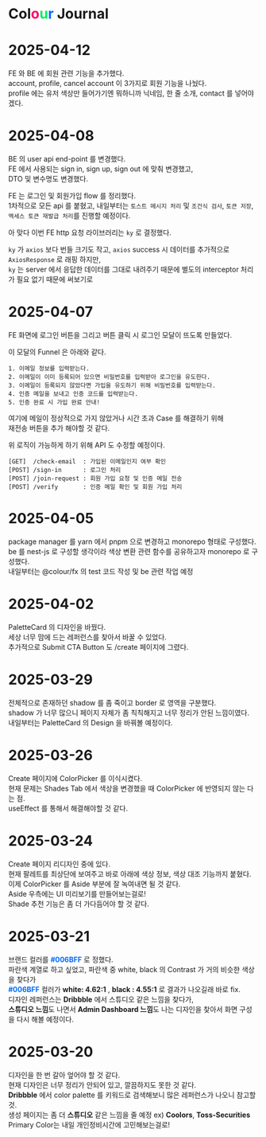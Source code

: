 # Col<span style="color:#FF006A">o</span><span style="color:#00F05F">u</span><span style="color:#006BFF">r</span> Journal

# 2025-04-12

FE 와 BE 에 회원 관련 기능을 추가했다.<br>
account, profile, cancel account 이 3가지로 회원 기능을 나눴다.<br>
profile 에는 유저 색상만 들어가기엔 뭐하니까 닉네임, 한 줄 소개, contact 를 넣어야겠다.

# 2025-04-08

BE 의 user api end-point 를 변경했다.<br>
FE 에서 사용되는 sign in, sign up, sign out 에 맞춰 변경했고,<br>
DTO 및 변수명도 변경했다.<br>

FE 는 로그인 및 회원가입 flow 를 정리했다.<br>
1차적으로 모든 api 를 붙혔고, 내일부터는 `토스트 메시지 처리` 및 `조건식 검사`, `토큰 저장`, `엑세스 토큰 재발급 처리`를 진행할 예정이다.<br>

아 맞다 이번 FE http 요청 라이브러리는 `ky` 로 결정했다.<br>

`ky` 가 `axios` 보다 번들 크기도 작고, `axios` success 시 데이터를 추가적으로 `AxiosResponse` 로 래핑 하지만,<br>
`ky` 는 server 에서 응답한 데이터를 그대로 내려주기 때문에 별도의 interceptor 처리가 필요 없기 때문에 써보기로

# 2025-04-07

FE 화면에 로그인 버튼을 그리고 버튼 클릭 시 로그인 모달이 뜨도록 만들었다.<br>

이 모달의 Funnel 은 아래와 같다.

```
1. 이메일 정보를 입력받는다.
2. 이메일이 이미 등록되어 있으면 비밀번호를 입력받아 로그인을 유도한다.
3. 이메일이 등록되지 않았다면 가입을 유도하기 위해 비밀번호를 입력받는다.
4. 인증 메일을 보내고 인증 코드를 입력받는다.
5. 인증 완료 시 가입 완료 안내!
```

여기에 메일이 정상적으로 가지 않았거나 시간 초과 Case 를 해결하기 위해<br>
재전송 버튼을 추가 해야할 것 같다.<br>

위 로직이 가능하게 하기 위해 API 도 수정할 예정이다.

```
[GET]  /check-email  : 가입된 이메일인지 여부 확인
[POST] /sign-in      : 로그인 처리
[POST] /join-request : 회원 가입 요청 및 인증 메일 전송
[POST] /verify       : 인증 메일 확인 및 회원 가입 처리
```

# 2025-04-05

package manager 를 yarn 에서 pnpm 으로 변경하고 monorepo 형태로 구성했다.<br>
be 를 nest-js 로 구성할 생각이라 색상 변환 관련 함수를 공유하고자 monorepo 로 구성했다.<br>
내일부터는 @colour/fx 의 test 코드 작성 및 be 관련 작업 예정

# 2025-04-02

PaletteCard 의 디자인을 바꿨다.<br>
세상 너무 맘에 드는 레퍼런스를 찾아서 바꿀 수 있었다.<br>
추가적으로 Submit CTA Button 도 /create 페이지에 그렸다.

# 2025-03-29

전체적으로 존재하던 shadow 를 좀 죽이고 border 로 영역을 구분했다.<br>
shadow 가 너무 많으니 페이지 자체가 좀 칙칙해지고 너무 정리가 안된 느낌이였다.<br>
내일부터는 PaletteCard 의 Design 을 바꿔볼 예정이다.

# 2025-03-26

Create 페이지에 ColorPicker 를 이식시켰다.<br>
현재 문제는 Shades Tab 에서 색상을 변경했을 때 ColorPicker 에 반영되지 않는 다는 점.<br>
useEffect 를 통해서 해결해야할 것 같다.

# 2025-03-24

Create 페이지 리디자인 중에 있다.<br>
현재 팔레트를 최상단에 보여주고 바로 아래에 색상 정보, 색상 대조 기능까지 붙혔다.<br>
이제 ColorPicker 를 Aside 부분에 잘 녹여내면 될 것 같다.<br>
Aside 우측에는 UI 미리보기를 만들어보는걸로!<br>
Shade 추천 기능은 좀 더 가다듬어야 할 것 같다.

# 2025-03-21

브랜드 컬러를 <b style="color:#006BFF">#006BFF</b> 로 정했다.<br>
파란색 계열로 하고 싶었고, 파란색 중 white, black 의 Contrast 가 거의 비슷한 색상을 찾다가<br>
<b style="color:#006BFF">#006BFF</b> 컬러가 <b>white: 4.62:1</b> , <b>black : 4.55:1</b> 로 결과가 나오길래 바로 fix.<br>
디자인 레퍼런스는 <b>Dribbble</b> 에서 스튜디오 같은 느낌을 찾다가,<br>
<b>스튜디오 느낌</b>도 나면서 <b>Admin Dashboard 느낌</b>도 나는 디자인을 찾아서 화면 구성을 다시 해볼 예정이다.

# 2025-03-20

디자인을 한 번 갈아 엎어야 할 것 같다.<br>
현재 디자인은 너무 정리가 안되어 있고, 깔끔하지도 못한 것 같다.<br>
**Dribbble** 에서 color palette 를 키워드로 검색해보니 많은 레퍼런스가 나오니 참고할 것.<br>
생성 페이지는 좀 더 **스튜디오** 같은 느낌을 줄 예정 ex) **Coolors**, **Toss-Securities**<br>
Primary Color는 내일 개인정비시간에 고민해보는걸로!
